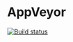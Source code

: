 # AppVeyor
[![Build status](https://ci.appveyor.com/api/projects/status/77b7kih3huryvqm3?svg=true)](https://ci.appveyor.com/project/Vikdm/postmanecho)
